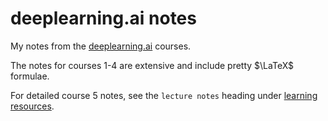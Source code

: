 # deeplearning.ai notes

My notes from the [deeplearning.ai](deeplearning.ai) courses.

The notes for courses 1-4 are extensive and include pretty $\LaTeX$ formulae.

For detailed course 5 notes, see the `lecture notes` heading under [learning resources](learning-resources.md).
